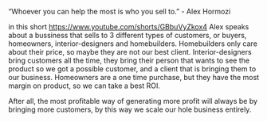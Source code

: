 
“Whoever you can help the most is who you sell to.” - Alex Hormozi

in this short https://www.youtube.com/shorts/GBbuVyZkox4 Alex speaks about a bussiness that sells to 3 different types of customers, or buyers, homeowners, interior-designers and homebuilders. Homebuilders only care about their price, so maybe they are not our best client. Interior-designers bring customers all the time, they bring their person that wants to see the product so we got a possible customer, and a client that is bringing them to our business. Homeowners are a one time purchase, but they have the most margin on product, so we can take a best ROI. 

After all, the most profitable way of generating more profit will always be by bringing more customers, by this way we scale our hole business entirely.